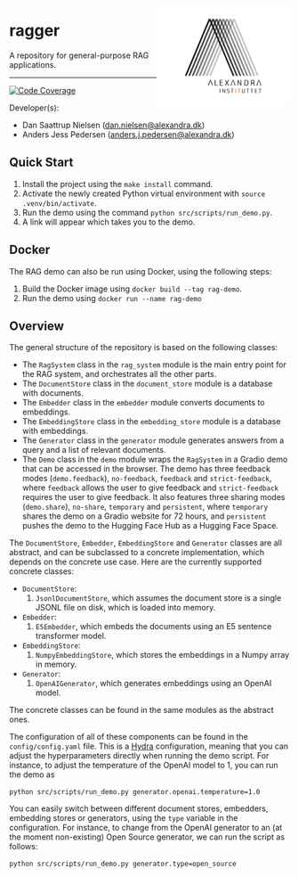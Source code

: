<a href="https://github.com/alexandrainst/ragger"><img src="https://github.com/alexandrainst/ragger/raw/main/gfx/alexandra_logo.png" width="239" height="175" align="right" /></a>
# ragger

A repository for general-purpose RAG applications.

______________________________________________________________________
[![Code Coverage](https://img.shields.io/badge/Coverage-68%25-yellow.svg)](https://github.com/alexandrainst/ragger/tree/main/tests)


Developer(s):

- Dan Saattrup Nielsen (dan.nielsen@alexandra.dk)
- Anders Jess Pedersen (anders.j.pedersen@alexandra.dk)


## Quick Start

1. Install the project using the `make install` command.
2. Activate the newly created Python virtual environment with `source
   .venv/bin/activate`.
3. Run the demo using the command `python src/scripts/run_demo.py`.
4. A link will appear which takes you to the demo.


## Docker

The RAG demo can also be run using Docker, using the following steps:

1. Build the Docker image using `docker build --tag rag-demo`.
2. Run the demo using `docker run --name rag-demo`


## Overview

The general structure of the repository is based on the following classes:

- The `RagSystem` class in the `rag_system` module is the main entry point for the RAG
  system, and orchestrates all the other parts.
- The `DocumentStore` class in the `document_store` module is a database with documents.
- The `Embedder` class in the `embedder` module converts documents to embeddings.
- The `EmbeddingStore` class in the `embedding_store` module is a database with
  embeddings.
- The `Generator` class in the `generator` module generates answers from a query and a
  list of relevant documents.
- The `Demo` class in the `demo` module wraps the `RagSystem` in a Gradio demo that can
  be accessed in the browser. The demo has three feedback modes (`demo.feedback`),
  `no-feedback`, `feedback` and `strict-feedback`, where `feedback` allows the user to
  give feedback and `strict-feedback` requires the user to give feedback. It also
  features three sharing modes (`demo.share`), `no-share`, `temporary` and
  `persistent`, where `temporary` shares the demo on a Gradio website for 72 hours, and
  `persistent` pushes the demo to the Hugging Face Hub as a Hugging Face Space.

The `DocumentStore`, `Embedder`, `EmbeddingStore` and `Generator` classes are all
abstract, and can be subclassed to a concrete implementation, which depends on the
concrete use case. Here are the currently supported concrete classes:

- `DocumentStore`:
    1. `JsonlDocumentStore`, which assumes the document store is a single JSONL file on
       disk, which is loaded into memory.
- `Embedder`:
    1. `E5Embedder`, which embeds the documents using an E5 sentence transformer model.
- `EmbeddingStore`:
    1. `NumpyEmbeddingStore`, which stores the embeddings in a Numpy array in memory.
- `Generator`:
    1. `OpenAIGenerator`, which generates embeddings using an OpenAI model.

The concrete classes can be found in the same modules as the abstract ones.

The configuration of all of these components can be found in the `config/config.yaml`
file. This is a [Hydra](https://hydra.cc) configuration, meaning that you can adjust
the hyperparameters directly when running the demo script. For instance, to adjust the
temperature of the OpenAI model to 1, you can run the demo as

```
python src/scripts/run_demo.py generator.openai.temperature=1.0
```

You can easily switch between different document stores, embedders, embedding stores or
generators, using the `type` variable in the configuration. For instance, to change
from the OpenAI generator to an (at the moment non-existing) Open Source generator, we
can run the script as follows:

```
python src/scripts/run_demo.py generator.type=open_source
```
